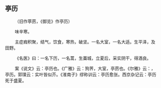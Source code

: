 ## 亭历
<p>&emsp;&emsp;
（旧作葶苈，《御览》作亭历）
</p>
<p>&emsp;&emsp;
味辛寒。
</p>
<p>&emsp;&emsp;
主症瘕积聚，结气，饮食，寒热，破坚。一名大室，一名大适。生平泽，及田野。
</p>
<p>&emsp;&emsp;
《名医》曰：一名下历，一名蒿，生藁城，立夏后，采实阴干，得酒良。
</p>
<p>&emsp;&emsp;
案《说文》云：亭历也。《广雅》云：狗荠，大室，亭苈也。《尔雅》云：，亭历。郭璞云：实叶皆似芥。《淮南子》缪称训云：亭历愈张。西京杂记云：亭历死于盛夏。
</p>
